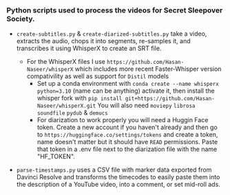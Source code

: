 ### Python scripts used to process the videos for Secret Sleepover Society.

- `create-subtitles.py` & `create-diarized-subtitles.py` take a video, extracts the audio, chops it into segments, re-samples it, and transcribes it using WhisperX to create an SRT file.

    - For the WhisperX files I use `https://github.com/Hasan-Naseer/whisperX` which includes more recent Faster-Whisper version compativility as well as support for `Distil` models 
        - Set up a conda environment with `conda create --name whisperx python=3.10` (name can be anything) activate it, then install the whisper fork with `pip install git+https://github.com/Hasan-Naseer/whisperX.git` 
        You will also need `moviepy` `librosa` `soundfile` `pydub` & `demucs`
        - For diarization to work properly you will need a Huggin Face token. Create a new account if you haven't already and then go to `https://huggingface.co/settings/tokens` and create a token, name doesn't matter but it should have `READ` permissions. Paste that token in a .env file next to the diarization file with the name "HF_TOKEN".

- `parse-timestamps.py` uses a CSV file with marker data exported from Davinci Resolve and transforms the timecodes to easily paste them into the description of a YouTube video, into a comment, or set mid-roll ads.

